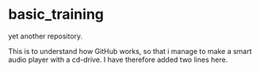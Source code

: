 # basic_training
yet another repository.

This is to understand how GitHub works, so that i manage to make a smart audio player with a cd-drive.
I have therefore added two lines here.
